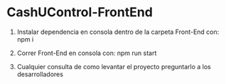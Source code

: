 # CashUControl-FrontEnd
1. Instalar dependencia en consola dentro de la carpeta Front-End con:
    npm i

2. Correr Front-End en consola con:
    npm run start

3. Cualquier consulta de como levantar el proyecto preguntarlo a los desarrolladores